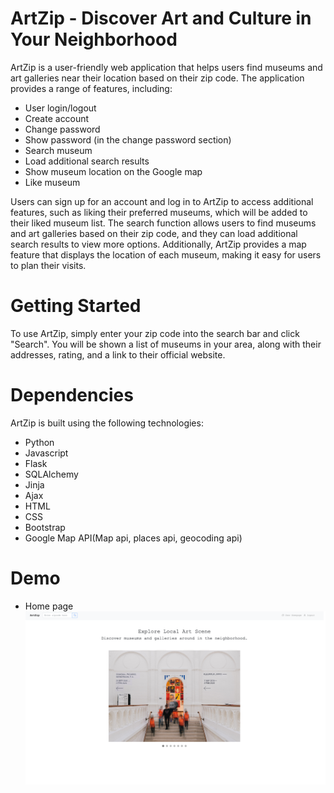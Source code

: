 # ArtZip - Discover Art and Culture in Your Neighborhood

ArtZip is a user-friendly web application that helps users find museums and art galleries near their location based on their zip code. The application provides a range of features, including:

- User login/logout
- Create account
- Change password
- Show password (in the change password section)
- Search museum
- Load additional search results
- Show museum location on the Google map
- Like museum

Users can sign up for an account and log in to ArtZip to access additional features, such as liking their preferred museums, which will be added to their liked museum list. The search function allows users to find museums and art galleries based on their zip code, and they can load additional search results to view more options. Additionally, ArtZip provides a map feature that displays the location of each museum, making it easy for users to plan their visits.

# Getting Started

To use ArtZip, simply enter your zip code into the search bar and click "Search". You will be shown a list of museums in your area, along with their addresses, rating, and a link to their official website.


# Dependencies

ArtZip is built using the following technologies:

- Python
- Javascript
- Flask
- SQLAlchemy
- Jinja
- Ajax
- HTML
- CSS
- Bootstrap
- Google Map API(Map api, places api, geocoding api)

# Demo

- Home page
![Alt text](/static/demo_img/homepage.png)
